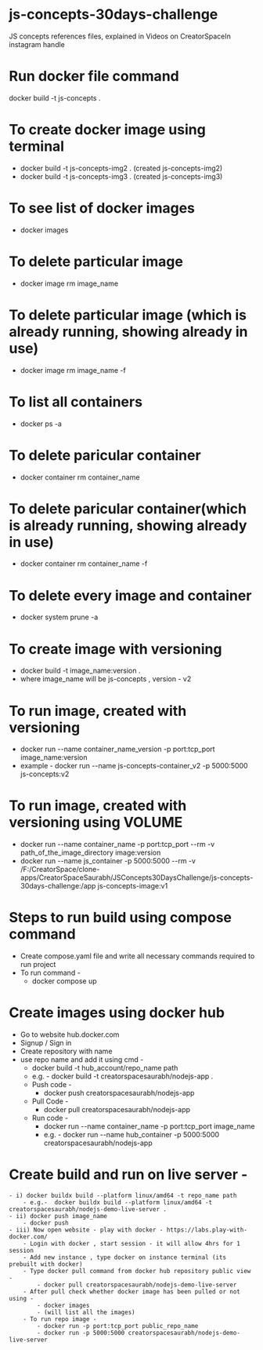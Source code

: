 # js-concepts-30days-challenge

JS concepts references files, explained in Videos on CreatorSpaceIn instagram handle

# Run docker file command

docker build -t js-concepts .

# To create docker image using terminal

- docker build -t js-concepts-img2 . (created js-concepts-img2)
- docker build -t js-concepts-img3 . (created js-concepts-img3)

# To see list of docker images

- docker images

# To delete particular image

- docker image rm image_name

# To delete particular image (which is already running, showing already in use)

- docker image rm image_name -f

# To list all containers

- docker ps -a

# To delete paricular container

- docker container rm container_name

# To delete paricular container(which is already running, showing already in use)

- docker container rm container_name -f

# To delete every image and container

- docker system prune -a

# To create image with versioning

- docker build -t image_name:version .
- where image_name will be js-concepts , version - v2

# To run image, created with versioning

- docker run --name container_name_version -p port:tcp_port image_name:version
- example - docker run --name js-concepts-container_v2 -p 5000:5000 js-concepts:v2

# To run image, created with versioning using VOLUME

- docker run --name container_name -p port:tcp_port --rm -v path_of_the_image_directory image:version
- docker run --name js_container -p 5000:5000 --rm -v /F:/CreatorSpace/clone-apps/CreatorSpaceSaurabh/JSConcepts30DaysChallenge/js-concepts-30days-challenge:/app js-concepts-image:v1

# Steps to run build using compose command

- Create compose.yaml file and write all necessary commands required to run project
- To run command -
  - docker compose up

# Create images using docker hub

- Go to website hub.docker.com
- Signup / Sign in
- Create repository with name
- use repo name and add it using cmd -
  - docker build -t hub_account/repo_name path
  - e.g. - docker build -t creatorspacesaurabh/nodejs-app .
  - Push code -
    - docker push creatorspacesaurabh/nodejs-app
  - Pull Code -
    - docker pull creatorspacesaurabh/nodejs-app
  - Run code -
    - docker run --name container_name -p port:tcp_port image_name
    - e.g. - docker run --name hub_container -p 5000:5000 creatorspacesaurabh/nodejs-app

# Create build and run on live server -

    - i) docker buildx build --platform linux/amd64 -t repo_name path
        - e.g.-  docker buildx build --platform linux/amd64 -t creatorspacesaurabh/nodejs-demo-live-server .
    - ii) docker push image_name
        - docker push
    - iii) Now open website - play with docker - https://labs.play-with-docker.com/
        - Login with docker , start session - it will allow 4hrs for 1 session
        - Add new instance , type docker on instance terminal (its prebuilt with docker)
        - Type docker pull command from docker hub repository public view -
            - docker pull creatorspacesaurabh/nodejs-demo-live-server
        - After pull check whether docker image has been pulled or not using -
            - docker images
            - (will list all the images)
        - To run repo image -
            - docker run -p port:tcp_port public_repo_name
            - docker run -p 5000:5000 creatorspacesaurabh/nodejs-demo-live-server
